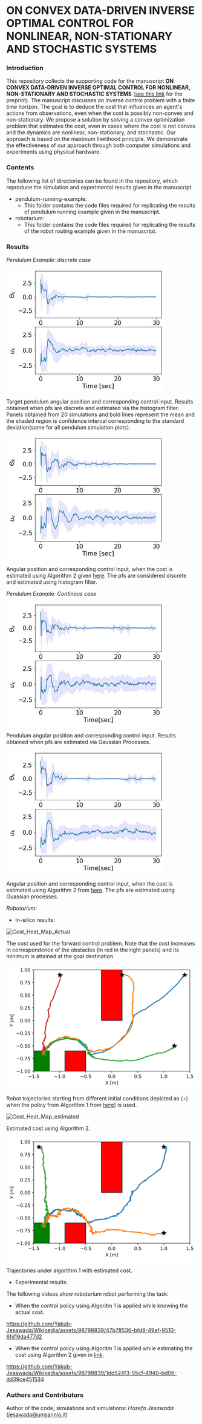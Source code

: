 # ON CONVEX DATA-DRIVEN INVERSE OPTIMAL CONTROL FOR NONLINEAR, NON-STATIONARY AND STOCHASTIC SYSTEMS
### Introduction
This repository collects the supporting code for the manuscript **ON CONVEX DATA-DRIVEN INVERSE OPTIMAL CONTROL FOR NONLINEAR, NON-STATIONARY AND STOCHASTIC SYSTEMS** ([see this link](https://arxiv.org/abs/2306.13928) for the preprint). The manuscript discusses an inverse control problem with a finite time horizon. The goal is to deduce the cost that influences an agent's actions from observations, even when the cost is possibly non-convex and non-stationary. We propose a solution by solving a convex optimization problem that estimates the cost, even in cases where the cost is not convex and the dynamics are nonlinear, non-stationary, and stochastic. Our approach is based on the maximum likelihood principle. We demonstrate the effectiveness of our approach through both computer simulations and experiments using physical hardware.

### Contents
The following list of directories can be found in the repository, which reproduce the simulation and experimental results given in the manuscript.
- pendulum-running-example:
  - This folder contains the code files required for replicating the results of pendulum running example given in the manuscript.
- robotarium:
  - This folder contains the code files required for replicating the results of the robot routing example given in the manuscript. 

### Results
*Pendulum Example: discrete case*

![Alt Text](https://github.com/GIOVRUSSO/Control-Group-Code/blob/master/Inverse_Data-Driven_Probabilistic_Optimal_Control/pendulum-running-example/pendulum_joint_ci_1m_0.6l.jpeg)

Target pendulum angular position and corresponding control input.  Results obtained when pfs are discrete and estimated via the histogram filter.  Panels obtained from $20$ simulations and bold lines represent the mean and the shaded region is confidence interval corresponding to the standard deviation(same for all pendulum simulation plots).


![Alt Text](https://github.com/GIOVRUSSO/Control-Group-Code/blob/master/Inverse_Data-Driven_Probabilistic_Optimal_Control/pendulum-running-example/pendulum_joint_estimated_ci_1m_0.6l.jpg)

Angular position and corresponding control input, when the cost is estimated using Algorithm 2 given [here](https://github.com/GIOVRUSSO/Control-Group-Code/blob/master/Inverse_Data-Driven_Probabilistic_Optimal_Control/Paper_preprint.pdf). The pfs are considered discrete and estimated using histogram filter.

*Pendulum Example: Continous case*

![ALT Text](https://github.com/GIOVRUSSO/Control-Group-Code/blob/master/Inverse_Data-Driven_Probabilistic_Optimal_Control/pendulum-running-example/GP_pendulum_joint_ci_1m_0.6l.jpeg)

Pendulum angular position and corresponding control input. Results obtained when pfs are estimated via Gaussian Processes. 

![ALT Text](https://github.com/GIOVRUSSO/Control-Group-Code/blob/master/Inverse_Data-Driven_Probabilistic_Optimal_Control/pendulum-running-example/GP_pendulum_joint_ci_1m_0.6l_cost_estimated.jpeg)

Angular position and corresponding control input, when the cost is estimated using Algorithm 2 from [here](https://github.com/GIOVRUSSO/Control-Group-Code/blob/master/Inverse_Data-Driven_Probabilistic_Optimal_Control/Paper_preprint.pdf). The pfs are estimated using Guassian processes.

*Robotarium:*
- In-silico results:

![Cost_Heat_Map_Actual](https://github.com/GIOVRUSSO/Control-Group-Code/assets/62793703/cbf7a4ce-d722-434c-b8c2-4545a79a608e)

The cost used for the forward control problem.  Note that the cost increases in correspondence of the obstacles (in red in the right panels)  and its minimum is attained at the goal destination

![ALT Text](https://github.com/GIOVRUSSO/Control-Group-Code/blob/master/Inverse_Data-Driven_Probabilistic_Optimal_Control/robotarium/Training_Trajectories.jpg)

Robot trajectories starting from different initial conditions depicted as $(\star)$ when the policy from Algorithm 1 from [here](https://github.com/GIOVRUSSO/Control-Group-Code/blob/master/Inverse_Data-Driven_Probabilistic_Optimal_Control/Paper_preprint.pdf)) is used.

![Cost_Heat_Map_estimated](https://github.com/GIOVRUSSO/Control-Group-Code/assets/62793703/1c0c6973-edff-4181-8588-9a2a3b5ac4dc)

Estimated cost using Algorithm 2.


![Alt text](https://github.com/GIOVRUSSO/Control-Group-Code/blob/master/Inverse_Data-Driven_Probabilistic_Optimal_Control/robotarium/Test_Trajectories.jpg)

Trajectories under algorithm 1 with estimated cost.




- Experimental results:

The following videos show robotarium robot performing the task:
  - When the control policy using Algoritm 1 is applied while knowing the actual cost.


https://github.com/Yakub-Jesawada/Wikipedia/assets/98798839/47b78536-bfd8-49af-9510-6fd19da477d2

  - When the control policy using Algoritm 1 is applied while estimating the cost using Algorithm 2 given in [link](https://github.com/GIOVRUSSO/Control-Group-Code/blob/master/Inverse_Data-Driven_Probabilistic_Optimal_Control/Paper_preprint.pdf).

https://github.com/Yakub-Jesawada/Wikipedia/assets/98798839/1dd524f3-55cf-4940-bd06-dd39ce451534

### Authors and Contributors 
Author of the code, simulations and simulations: *Hozefa Jesawada* (jesawada@unisannio.it)
